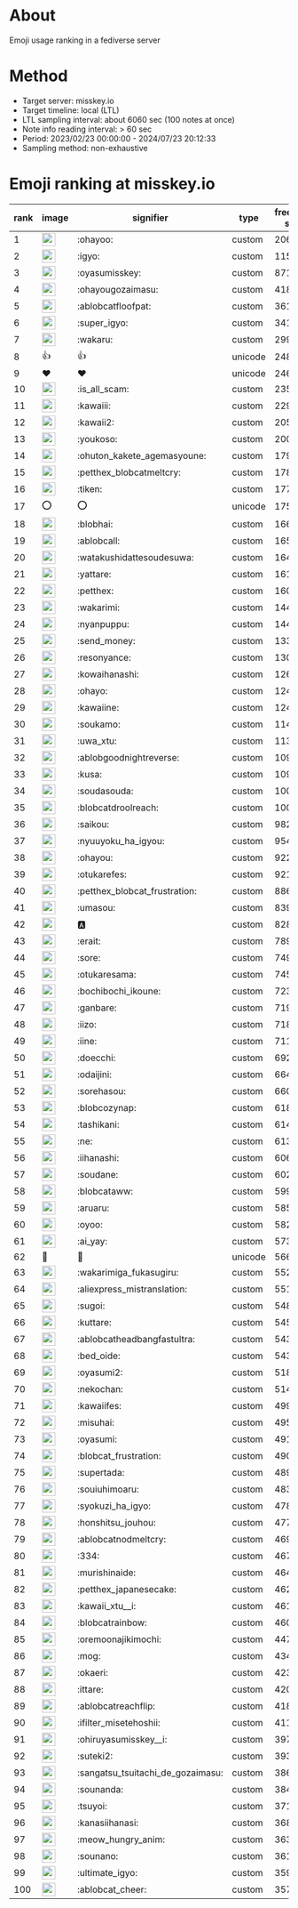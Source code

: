 # About
Emoji usage ranking in a fediverse server

# Method
- Target server: misskey.io
- Target timeline: local (LTL)
- LTL sampling interval: about 6060 sec (100 notes at once)
- Note info reading interval: > 60 sec
- Period: 2023/02/23 00:00:00 - 2024/07/23 20:12:33 
- Sampling method: non-exhaustive

# Emoji ranking at misskey.io

|rank|image|signifier|type|frequency score|
|----|----|----|----|----|
|1|<img height="24" src="https://misskey.io/emoji/ohayoo.webp">|:ohayoo:|custom|206982|
|2|<img height="24" src="https://misskey.io/emoji/igyo.webp">|:igyo:|custom|115245|
|3|<img height="24" src="https://misskey.io/emoji/oyasumisskey.webp">|:oyasumisskey:|custom|87193|
|4|<img height="24" src="https://misskey.io/emoji/ohayougozaimasu.webp">|:ohayougozaimasu:|custom|41846|
|5|<img height="24" src="https://misskey.io/emoji/ablobcatfloofpat.webp">|:ablobcatfloofpat:|custom|36182|
|6|<img height="24" src="https://misskey.io/emoji/super_igyo.webp">|:super_igyo:|custom|34188|
|7|<img height="24" src="https://misskey.io/emoji/wakaru.webp">|:wakaru:|custom|29903|
|8|👍|👍|unicode|24870|
|9|❤|❤|unicode|24645|
|10|<img height="24" src="https://misskey.io/emoji/is_all_scam.webp">|:is_all_scam:|custom|23573|
|11|<img height="24" src="https://misskey.io/emoji/kawaiii.webp">|:kawaiii:|custom|22967|
|12|<img height="24" src="https://misskey.io/emoji/kawaii2.webp">|:kawaii2:|custom|20546|
|13|<img height="24" src="https://misskey.io/emoji/youkoso.webp">|:youkoso:|custom|20012|
|14|<img height="24" src="https://misskey.io/emoji/ohuton_kakete_agemasyoune.webp">|:ohuton_kakete_agemasyoune:|custom|17983|
|15|<img height="24" src="https://misskey.io/emoji/petthex_blobcatmeltcry.webp">|:petthex_blobcatmeltcry:|custom|17859|
|16|<img height="24" src="https://misskey.io/emoji/tiken.webp">|:tiken:|custom|17728|
|17|⭕|⭕|unicode|17555|
|18|<img height="24" src="https://misskey.io/emoji/blobhai.webp">|:blobhai:|custom|16626|
|19|<img height="24" src="https://misskey.io/emoji/ablobcall.webp">|:ablobcall:|custom|16577|
|20|<img height="24" src="https://misskey.io/emoji/watakushidattesoudesuwa.webp">|:watakushidattesoudesuwa:|custom|16422|
|21|<img height="24" src="https://misskey.io/emoji/yattare.webp">|:yattare:|custom|16196|
|22|<img height="24" src="https://misskey.io/emoji/petthex.webp">|:petthex:|custom|16004|
|23|<img height="24" src="https://misskey.io/emoji/wakarimi.webp">|:wakarimi:|custom|14451|
|24|<img height="24" src="https://misskey.io/emoji/nyanpuppu.webp">|:nyanpuppu:|custom|14400|
|25|<img height="24" src="https://misskey.io/emoji/send_money.webp">|:send_money:|custom|13308|
|26|<img height="24" src="https://misskey.io/emoji/resonyance.webp">|:resonyance:|custom|13018|
|27|<img height="24" src="https://misskey.io/emoji/kowaihanashi.webp">|:kowaihanashi:|custom|12627|
|28|<img height="24" src="https://misskey.io/emoji/ohayo.webp">|:ohayo:|custom|12412|
|29|<img height="24" src="https://misskey.io/emoji/kawaiine.webp">|:kawaiine:|custom|12404|
|30|<img height="24" src="https://misskey.io/emoji/soukamo.webp">|:soukamo:|custom|11474|
|31|<img height="24" src="https://misskey.io/emoji/uwa_xtu.webp">|:uwa_xtu:|custom|11327|
|32|<img height="24" src="https://misskey.io/emoji/ablobgoodnightreverse.webp">|:ablobgoodnightreverse:|custom|10951|
|33|<img height="24" src="https://misskey.io/emoji/kusa.webp">|:kusa:|custom|10921|
|34|<img height="24" src="https://misskey.io/emoji/soudasouda.webp">|:soudasouda:|custom|10083|
|35|<img height="24" src="https://misskey.io/emoji/blobcatdroolreach.webp">|:blobcatdroolreach:|custom|10013|
|36|<img height="24" src="https://misskey.io/emoji/saikou.webp">|:saikou:|custom|9823|
|37|<img height="24" src="https://misskey.io/emoji/nyuuyoku_ha_igyou.webp">|:nyuuyoku_ha_igyou:|custom|9547|
|38|<img height="24" src="https://misskey.io/emoji/ohayou.webp">|:ohayou:|custom|9222|
|39|<img height="24" src="https://misskey.io/emoji/otukarefes.webp">|:otukarefes:|custom|9210|
|40|<img height="24" src="https://misskey.io/emoji/petthex_blobcat_frustration.webp">|:petthex_blobcat_frustration:|custom|8863|
|41|<img height="24" src="https://misskey.io/emoji/umasou.webp">|:umasou:|custom|8393|
|42|<img height="24" src="https://misskey.io/emoji/a.webp">|:a:|custom|8283|
|43|<img height="24" src="https://misskey.io/emoji/erait.webp">|:erait:|custom|7892|
|44|<img height="24" src="https://misskey.io/emoji/sore.webp">|:sore:|custom|7499|
|45|<img height="24" src="https://misskey.io/emoji/otukaresama.webp">|:otukaresama:|custom|7458|
|46|<img height="24" src="https://misskey.io/emoji/bochibochi_ikoune.webp">|:bochibochi_ikoune:|custom|7237|
|47|<img height="24" src="https://misskey.io/emoji/ganbare.webp">|:ganbare:|custom|7193|
|48|<img height="24" src="https://misskey.io/emoji/iizo.webp">|:iizo:|custom|7186|
|49|<img height="24" src="https://misskey.io/emoji/iine.webp">|:iine:|custom|7113|
|50|<img height="24" src="https://misskey.io/emoji/doecchi.webp">|:doecchi:|custom|6921|
|51|<img height="24" src="https://misskey.io/emoji/odaijini.webp">|:odaijini:|custom|6643|
|52|<img height="24" src="https://misskey.io/emoji/sorehasou.webp">|:sorehasou:|custom|6605|
|53|<img height="24" src="https://misskey.io/emoji/blobcozynap.webp">|:blobcozynap:|custom|6188|
|54|<img height="24" src="https://misskey.io/emoji/tashikani.webp">|:tashikani:|custom|6142|
|55|<img height="24" src="https://misskey.io/emoji/ne.webp">|:ne:|custom|6136|
|56|<img height="24" src="https://misskey.io/emoji/iihanashi.webp">|:iihanashi:|custom|6065|
|57|<img height="24" src="https://misskey.io/emoji/soudane.webp">|:soudane:|custom|6023|
|58|<img height="24" src="https://misskey.io/emoji/blobcataww.webp">|:blobcataww:|custom|5998|
|59|<img height="24" src="https://misskey.io/emoji/aruaru.webp">|:aruaru:|custom|5859|
|60|<img height="24" src="https://misskey.io/emoji/oyoo.webp">|:oyoo:|custom|5828|
|61|<img height="24" src="https://misskey.io/emoji/ai_yay.webp">|:ai_yay:|custom|5732|
|62|🎉|🎉|unicode|5669|
|63|<img height="24" src="https://misskey.io/emoji/wakarimiga_fukasugiru.webp">|:wakarimiga_fukasugiru:|custom|5527|
|64|<img height="24" src="https://misskey.io/emoji/aliexpress_mistranslation.webp">|:aliexpress_mistranslation:|custom|5513|
|65|<img height="24" src="https://misskey.io/emoji/sugoi.webp">|:sugoi:|custom|5484|
|66|<img height="24" src="https://misskey.io/emoji/kuttare.webp">|:kuttare:|custom|5458|
|67|<img height="24" src="https://misskey.io/emoji/ablobcatheadbangfastultra.webp">|:ablobcatheadbangfastultra:|custom|5439|
|68|<img height="24" src="https://misskey.io/emoji/bed_oide.webp">|:bed_oide:|custom|5433|
|69|<img height="24" src="https://misskey.io/emoji/oyasumi2.webp">|:oyasumi2:|custom|5188|
|70|<img height="24" src="https://misskey.io/emoji/nekochan.webp">|:nekochan:|custom|5140|
|71|<img height="24" src="https://misskey.io/emoji/kawaiifes.webp">|:kawaiifes:|custom|4991|
|72|<img height="24" src="https://misskey.io/emoji/misuhai.webp">|:misuhai:|custom|4951|
|73|<img height="24" src="https://misskey.io/emoji/oyasumi.webp">|:oyasumi:|custom|4912|
|74|<img height="24" src="https://misskey.io/emoji/blobcat_frustration.webp">|:blobcat_frustration:|custom|4908|
|75|<img height="24" src="https://misskey.io/emoji/supertada.webp">|:supertada:|custom|4890|
|76|<img height="24" src="https://misskey.io/emoji/souiuhimoaru.webp">|:souiuhimoaru:|custom|4834|
|77|<img height="24" src="https://misskey.io/emoji/syokuzi_ha_igyo.webp">|:syokuzi_ha_igyo:|custom|4788|
|78|<img height="24" src="https://misskey.io/emoji/honshitsu_jouhou.webp">|:honshitsu_jouhou:|custom|4770|
|79|<img height="24" src="https://misskey.io/emoji/ablobcatnodmeltcry.webp">|:ablobcatnodmeltcry:|custom|4692|
|80|<img height="24" src="https://misskey.io/emoji/334.webp">|:334:|custom|4673|
|81|<img height="24" src="https://misskey.io/emoji/murishinaide.webp">|:murishinaide:|custom|4649|
|82|<img height="24" src="https://misskey.io/emoji/petthex_japanesecake.webp">|:petthex_japanesecake:|custom|4623|
|83|<img height="24" src="https://misskey.io/emoji/kawaii_xtu__i.webp">|:kawaii_xtu__i:|custom|4619|
|84|<img height="24" src="https://misskey.io/emoji/blobcatrainbow.webp">|:blobcatrainbow:|custom|4609|
|85|<img height="24" src="https://misskey.io/emoji/oremoonajikimochi.webp">|:oremoonajikimochi:|custom|4473|
|86|<img height="24" src="https://misskey.io/emoji/mog.webp">|:mog:|custom|4345|
|87|<img height="24" src="https://misskey.io/emoji/okaeri.webp">|:okaeri:|custom|4231|
|88|<img height="24" src="https://misskey.io/emoji/ittare.webp">|:ittare:|custom|4202|
|89|<img height="24" src="https://misskey.io/emoji/ablobcatreachflip.webp">|:ablobcatreachflip:|custom|4189|
|90|<img height="24" src="https://misskey.io/emoji/ifilter_misetehoshii.webp">|:ifilter_misetehoshii:|custom|4112|
|91|<img height="24" src="https://misskey.io/emoji/ohiruyasumisskey__i.webp">|:ohiruyasumisskey__i:|custom|3979|
|92|<img height="24" src="https://misskey.io/emoji/suteki2.webp">|:suteki2:|custom|3930|
|93|<img height="24" src="https://misskey.io/emoji/sangatsu_tsuitachi_de_gozaimasu.webp">|:sangatsu_tsuitachi_de_gozaimasu:|custom|3862|
|94|<img height="24" src="https://misskey.io/emoji/sounanda.webp">|:sounanda:|custom|3848|
|95|<img height="24" src="https://misskey.io/emoji/tsuyoi.webp">|:tsuyoi:|custom|3716|
|96|<img height="24" src="https://misskey.io/emoji/kanasiihanasi.webp">|:kanasiihanasi:|custom|3688|
|97|<img height="24" src="https://misskey.io/emoji/meow_hungry_anim.webp">|:meow_hungry_anim:|custom|3636|
|98|<img height="24" src="https://misskey.io/emoji/sounano.webp">|:sounano:|custom|3611|
|99|<img height="24" src="https://misskey.io/emoji/ultimate_igyo.webp">|:ultimate_igyo:|custom|3590|
|100|<img height="24" src="https://misskey.io/emoji/ablobcat_cheer.webp">|:ablobcat_cheer:|custom|3577|
